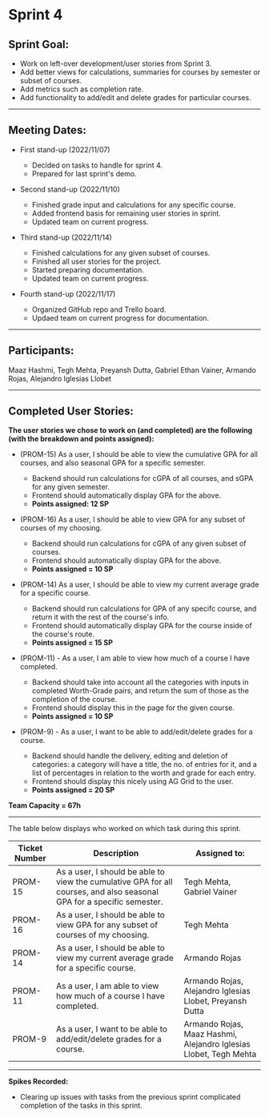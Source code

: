 # Sprint 4

## Sprint Goal:

- Work on left-over development/user stories from Sprint 3.
- Add better views for calculations, summaries for courses by semester or subset of courses.
- Add metrics such as completion rate.
- Add functionality to add/edit and delete grades for particular courses.

---

## Meeting Dates:

- First stand-up (2022/11/07)
  - Decided on tasks to handle for sprint 4.
  - Prepared for last sprint's demo.

- Second stand-up (2022/11/10)
  - Finished grade input and calculations for any specific course.
  - Added frontend basis for remaining user stories in sprint.
  - Updated team on current progress. 

- Third stand-up (2022/11/14)
  - Finished calculations for any given subset of courses.
  - Finished all user stories for the project.
  - Started preparing documentation.
  - Updated team on current progress.

- Fourth stand-up (2022/11/17)
  - Organized GitHub repo and Trello board.
  - Updaed team on current progress for documentation.

---

## Participants:

Maaz Hashmi, Tegh Mehta, Preyansh Dutta, Gabriel Ethan Vainer, Armando Rojas, Alejandro Iglesias Llobet

---

## Completed User Stories:

**The user stories we chose to work on (and completed) are the following (with the breakdown and points assigned):**

- (PROM-15) As a user, I should be able to view the cumulative GPA for all courses, and also seasonal GPA for a specific semester.
  - Backend should run calculations for cGPA of all courses, and sGPA for any given semester.
  - Frontend should automatically display GPA for the above.
  - **Points assigned: 12 SP**

- (PROM-16) As a user, I should be able to view GPA for any subset of courses of my choosing.
  - Backend should run calculations for cGPA of any given subset of courses.
  - Frontend should automatically display GPA for the above.
  - **Points assigned = 10 SP**

- (PROM-14) As a user, I should be able to view my current average grade for a specific course.
  - Backend should run calculations for GPA of any specifc course, and return it with the rest of the course's info.
  - Frontend should automatically display GPA for the course inside of the course's route.
  - **Points assigned = 15 SP**

- (PROM-11) - As a user, I am able to view how much of a course I have completed.
  - Backend should take into account all the categories with inputs in completed Worth-Grade pairs, and return the sum of those as the completion of the course.
  - Frontend should display this in the page for the given course.
  - **Points assigned = 10 SP**

- (PROM-9) - As a user, I want to be able to add/edit/delete grades for a course.
  - Backend should handle the delivery, editing and deletion of categories: a category will have a title, the no. of entries for it, and a list of percentages in relation to the worth and grade for each entry.
  - Frontend should display this nicely using AG Grid to the user.
  - **Points assigned = 20 SP**

**Team Capacity = 67h**

---

The table below displays who worked on which task during this sprint.

| Ticket Number    | Description     | Assigned to:    |
| ------------- | ------------- | -------- |
| PROM-15 | As a user, I should be able to view the cumulative GPA for all courses, and also seasonal GPA for a specific semester. | Tegh Mehta, Gabriel Vainer |
| PROM-16 | As a user, I should be able to view GPA for any subset of courses of my choosing. | Tegh Mehta |
| PROM-14 | As a user, I should be able to view my current average grade for a specific course. | Armando Rojas |
| PROM-11 | As a user, I am able to view how much of a course I have completed. | Armando Rojas, Alejandro Iglesias Llobet, Preyansh Dutta |
| PROM-9 | As a user, I want to be able to add/edit/delete grades for a course. | Armando Rojas, Maaz Hashmi, Alejandro Iglesias Llobet, Tegh Mehta |

---

**Spikes Recorded:**

- Clearing up issues with tasks from the previous sprint complicated completion of the tasks in this sprint.
